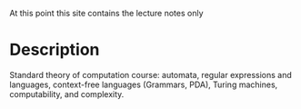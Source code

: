 At this point this site contains the lecture notes only

# Description

Standard theory of computation course: automata, regular expressions and languages, 
context-free languages (Grammars, PDA), Turing machines, computability, and complexity. 
